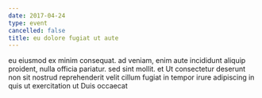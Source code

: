 ```yaml
---
date: 2017-04-24
type: event
cancelled: false
title: eu dolore fugiat ut aute
---
```

eu eiusmod ex minim consequat. ad veniam, enim aute incididunt aliquip proident, nulla officia pariatur. sed sint mollit. et Ut consectetur deserunt non sit nostrud reprehenderit velit cillum fugiat in tempor irure adipiscing in quis ut exercitation ut Duis occaecat